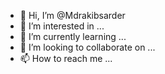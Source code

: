- 👋 Hi, I’m @Mdrakibsarder
- 👀 I’m interested in ...
- 🌱 I’m currently learning ...
- 💞️ I’m looking to collaborate on ...
- 📫 How to reach me ...

<!---
Mdrakibsarder/Mdrakibsarder is a ✨ special ✨ repository because its `README.md` (this file) appears on your GitHub profile.
You can click the Preview link to take a look at your changes.
--->
